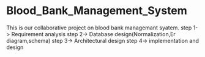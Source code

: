 # Blood_Bank_Management_System

This is our collaborative project on blood bank managemant syatem.
step 1-> Requirement analysis
step 2-> Database design(Normalization,Er diagram,schema)
step 3-> Architectural design
step 4-> implementation and design
